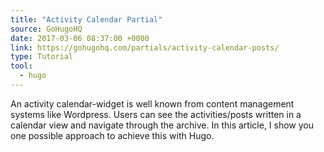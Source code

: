 ```yaml
---
title: "Activity Calendar Partial"
source: GoHugoHQ
date: 2017-03-06 08:37:00 +0000
link: https://gohugohq.com/partials/activity-calendar-posts/
type: Tutorial
tool:
  - hugo
---
```

An activity calendar-widget is well known from content management systems like Wordpress. Users can see the activities/posts written in a calendar view and navigate through the archive. In this article, I show you one possible approach to achieve this with Hugo.





